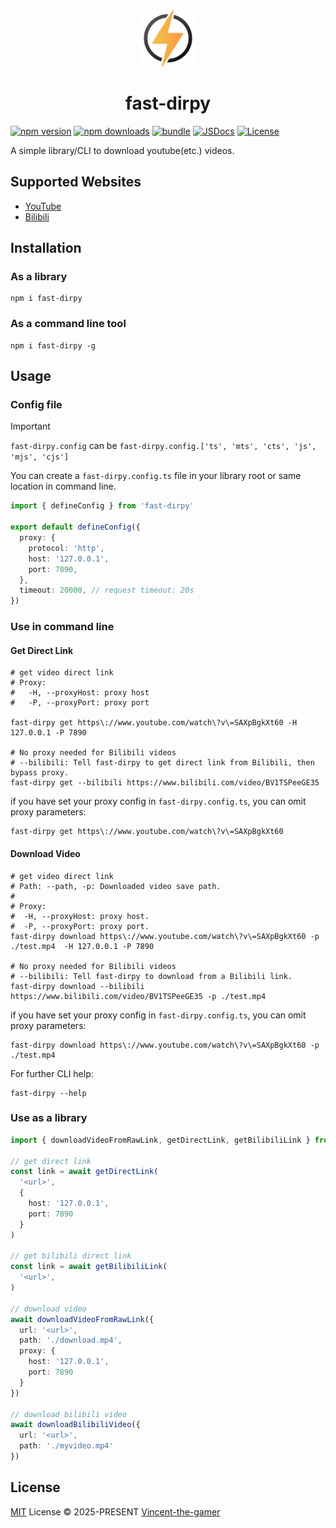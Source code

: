 <div align="center">
  <img src=".github/fast-dirpy.png" style="width: 90px;"/>
  <h1>fast-dirpy</h1>
</div>

[![npm version][npm-version-src]][npm-version-href]
[![npm downloads][npm-downloads-src]][npm-downloads-href]
[![bundle][bundle-src]][bundle-href]
[![JSDocs][jsdocs-src]][jsdocs-href]
[![License][license-src]][license-href]

A simple library/CLI to download youtube(etc.) videos.

## Supported Websites

- [YouTube](https://www.youtube.com/)
- [Bilibili](https://www.bilibili.com/)

## Installation

### As a library
```shell
npm i fast-dirpy
```

### As a **command line tool**
```shell
npm i fast-dirpy -g
```

## Usage

### Config file

> [!IMPORTANT]
> `fast-dirpy.config` can be `fast-dirpy.config.['ts', 'mts', 'cts', 'js', 'mjs', 'cjs']`

You can create a `fast-dirpy.config.ts` file in your library root or same location in command line.

```ts
import { defineConfig } from 'fast-dirpy'

export default defineConfig({
  proxy: {
    protocol: 'http',
    host: '127.0.0.1',
    port: 7890,
  },
  timeout: 20000, // request timeout: 20s
})
```

### Use in command line

#### Get Direct Link

```shell
# get video direct link
# Proxy:
#   -H, --proxyHost: proxy host
#   -P, --proxyPort: proxy port

fast-dirpy get https\://www.youtube.com/watch\?v\=SAXpBgkXt60 -H 127.0.0.1 -P 7890

# No proxy needed for Bilibili videos
# --bilibili: Tell fast-dirpy to get direct link from Bilibili, then bypass proxy.
fast-dirpy get --bilibili https://www.bilibili.com/video/BV1TSPeeGE35
```

if you have set your proxy config in `fast-dirpy.config.ts`, you can omit proxy parameters:

```shell
fast-dirpy get https\://www.youtube.com/watch\?v\=SAXpBgkXt60
```

#### Download Video
```shell
# get video direct link
# Path: --path, -p: Downloaded video save path.
#
# Proxy:
#  -H, --proxyHost: proxy host.
#  -P, --proxyPort: proxy port.
fast-dirpy download https\://www.youtube.com/watch\?v\=SAXpBgkXt60 -p ./test.mp4  -H 127.0.0.1 -P 7890

# No proxy needed for Bilibili videos
# --bilibili: Tell fast-dirpy to download from a Bilibili link.
fast-dirpy download --bilibili https://www.bilibili.com/video/BV1TSPeeGE35 -p ./test.mp4
```

if you have set your proxy config in `fast-dirpy.config.ts`, you can omit proxy parameters:

```shell
fast-dirpy download https\://www.youtube.com/watch\?v\=SAXpBgkXt60 -p ./test.mp4
```

For further CLI help:

```shell
fast-dirpy --help
```

### Use as a library
```ts
import { downloadVideoFromRawLink, getDirectLink, getBilibiliLink } from 'fast-dirpy'

// get direct link
const link = await getDirectLink(
  '<url>',
  {
    host: '127.0.0.1',
    port: 7890
  }
)

// get bilibili direct link
const link = await getBilibiliLink(
  '<url>',
)

// download video
await downloadVideoFromRawLink({
  url: '<url>',
  path: './download.mp4',
  proxy: {
    host: '127.0.0.1',
    port: 7890
  }
})

// download bilibili video
await downloadBilibiliVideo({
  url: '<url>',
  path: './myvideo.mp4'
})
```

## License

[MIT](./LICENSE) License © 2025-PRESENT [Vincent-the-gamer](https://github.com/Vincent-the-gamer)

<!-- Badges -->

[npm-version-src]: https://img.shields.io/npm/v/fast-dirpy?style=flat&colorA=080f12&colorB=1fa669
[npm-version-href]: https://npmjs.com/package/fast-dirpy
[npm-downloads-src]: https://img.shields.io/npm/dm/fast-dirpy?style=flat&colorA=080f12&colorB=1fa669
[npm-downloads-href]: https://npmjs.com/package/fast-dirpy
[bundle-src]: https://img.shields.io/bundlephobia/minzip/fast-dirpy?style=flat&colorA=080f12&colorB=1fa669&label=minzip
[bundle-href]: https://bundlephobia.com/result?p=fast-dirpy
[license-src]: https://img.shields.io/github/license/Vincent-the-gamer/fast-dirpy.svg?style=flat&colorA=080f12&colorB=1fa669
[license-href]: https://github.com/Vincent-the-gamer/fast-dirpy/blob/main/LICENSE
[jsdocs-src]: https://img.shields.io/badge/jsdocs-reference-080f12?style=flat&colorA=080f12&colorB=1fa669
[jsdocs-href]: https://www.jsdocs.io/package/fast-dirpy

